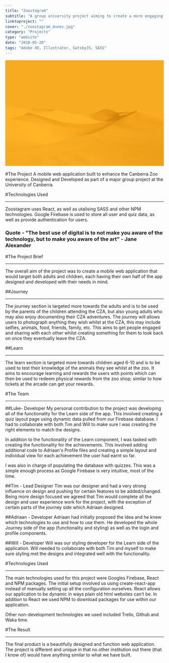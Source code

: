 ```yaml
---
title: "Zoostagram"
subtitle: "A group university project aiming to create a more engaging experience when visiting the Canberra Zoo"
linktoproject: ""
cover: "./zoostagram_dunes.jpg"
category: "Projects"
type: "website"
date: "2018-05-20"
tags: "Adobe XD, Illustrator, GatsbyJS, SASS"
---
```


<div class="one_image image">
    <img src="./zoostagram_dunes.jpg"/>
</div>

#The Project
A mobile web application built to enhance the Canberra Zoo experience. Designed and Developed as part of a major group project at the University of Canberra.

#Technologies Used 
***
Zoostagram uses React, as well as utalising SASS and other NPM technologies. Google Firebase is used to store all user and quiz data, as well as provide authentication for users.


### Quote - "The best use of digital is to not make you aware of the technology, but to make you aware of the art" - Jane Alexander

#The Project Brief
***
The overall aim of the project was to create a mobile web application that would target both adults and children, each having their own half of the app designed and developed with their needs in mind.

##Journey
***
The journey section is targeted more towards the adults and is to be used by the parents of the children attending the CZA, but also young adults who may also enjoy documenting their CZA adventures. The journey will allows users to photograph anything they wish whilst at the CZA, this may include selfies, animals, food, friends, family, etc. This aims to get people engaged and sharing with each other whilst creating something for them to look back on once they eventually leave the CZA.

##Learn
***
The learn section is targeted more towards children aged 6-10 and is to be used to test their knowledge of the animals they see whilst at the zoo. It aims to encourage learning and rewards the users with points which can then be used to redeem physical rewards from the zoo shop; similar to how tickets at the arcade can get your rewards.

#The Team
***
##Luke- Developer
My personal contribution to the project was developing all of the functionality for the Learn side of the app. This involved creating a quiz layout page using dynamic data pulled from our Firebase database. I had to collaborate with both Tim and Will to make sure I was creating the right elements to match the designs. 

In addition to the functionality of the Learn component, I was tasked with creating the functionality for the achievements. This involved adding additional code to Adriaan's Profile files and creating a simple layout and individual view for each achievement the user had earnt so far.

I was also in charge of populating the database with quizzes. This was a simple enough process as Google Firebase is very intuitive, most of the time.

##Tim - Lead Designer
Tim was our designer and had a very strong influence on design and pushing for certain features to be added/changed. Being more design focused we agreed that Tim would complete all the design and user experience work for the project, with the exception of certain parts of the journey side which Adriaan designed. 

##Adriaan - Developer
Adriaan had initially proposed the idea and he knew which technologies to use and how to use them. He developed the whole Journey side of the app (functionality and styling) as well as the login and profile components.

##Will - Developer
Will was our styling developer for the Learn side of the application. Will needed to collaborate with both Tim and myself to make sure styling met the designs and integrated well with the functionality.


#Technologies Used
***
The main technologies used for this project were Googles Firebase, React and NPM packages. The initial setup involved us using create-react-app instead of manually setting up all the configuration ourselves. React allows our application to be dynamic in ways plain old html websites can't be. In addition to React we used NPM to download packages for use within our application. 

Other non-development technologies we used included Trello, Github and Waka time.

#The Result
***
The final product is a beautifully designed and function web application. The project is different 
and unique in that no other institution out there (that I know of) would have anything similar to what we have built.